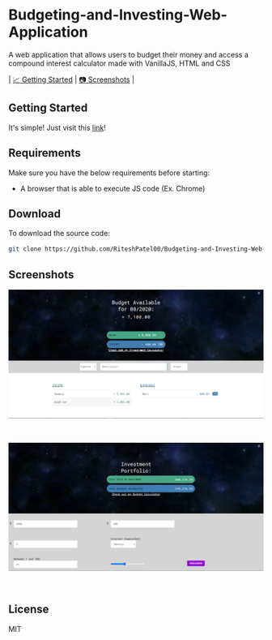 # Budgeting-and-Investing-Web-Application
A web application that allows users to budget their money and access a compound interest calculator
made with VanillaJS, HTML and CSS


| [:chart_with_upwards_trend: Getting Started](#getting-started) | [:camera: Screenshots](#screenshots) |



## Getting Started

It's simple! Just visit this [link](https://riteshpatel00.github.io/Budgeting-and-Investing-Web-Application/)!


## Requirements

Make sure you have the below requirements before starting:

- A browser that is able to execute JS code (Ex. Chrome)

## Download

To download the source code:

```bash
git clone https://github.com/RiteshPatel00/Budgeting-and-Investing-Web-Application.git
```


## Screenshots
![alt text](https://github.com/RiteshPatel00/Budgeting-and-Investing-Web-Application/blob/master/ScreenShots/Budget.png?raw=true)

<br>

![alt text](https://github.com/RiteshPatel00/Budgeting-and-Investing-Web-Application/blob/master/ScreenShots/Investment.png?raw=true)

<br>



## License

MIT 
